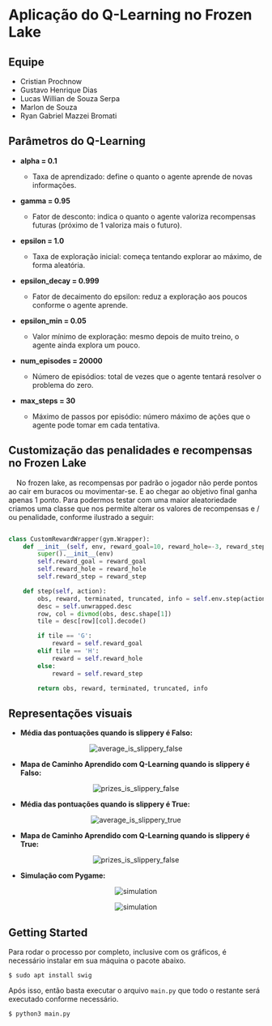 # Aplicação do Q-Learning no Frozen Lake

## Equipe

* Cristian Prochnow
* Gustavo Henrique Dias
* Lucas Willian de Souza Serpa
* Marlon de Souza
* Ryan Gabriel Mazzei Bromati

## Parâmetros do Q-Learning

- **alpha = 0.1**  
    - Taxa de aprendizado: define o quanto o agente aprende de novas informações.

- **gamma = 0.95**  
    - Fator de desconto: indica o quanto o agente valoriza recompensas futuras (próximo de 1 valoriza mais o futuro).

- **epsilon = 1.0**  
    - Taxa de exploração inicial: começa tentando explorar ao máximo, de forma aleatória.

- **epsilon_decay = 0.999**  
    - Fator de decaimento do epsilon: reduz a exploração aos poucos conforme o agente aprende.

- **epsilon_min = 0.05**  
    - Valor mínimo de exploração: mesmo depois de muito treino, o agente ainda explora um pouco.

- **num_episodes = 20000**  
    - Número de episódios: total de vezes que o agente tentará resolver o problema do zero.

- **max_steps = 30**  
    - Máximo de passos por episódio: número máximo de ações que o agente pode tomar em cada tentativa.


## Customização das penalidades e recompensas no Frozen Lake

&nbsp;&nbsp;&nbsp;&nbsp;No frozen lake, as recompensas por padrão o jogador não perde pontos ao cair em buracos ou movimentar-se. E ao chegar ao objetivo final ganha apenas 1 ponto. Para podermos testar com uma maior aleatoriedade criamos uma classe que nos permite alterar os valores de recompensas e / ou penalidade, conforme ilustrado a seguir:

```python

class CustomRewardWrapper(gym.Wrapper):
    def __init__(self, env, reward_goal=10, reward_hole=-3, reward_step=-0.50):
        super().__init__(env)
        self.reward_goal = reward_goal
        self.reward_hole = reward_hole
        self.reward_step = reward_step

    def step(self, action):
        obs, reward, terminated, truncated, info = self.env.step(action)
        desc = self.unwrapped.desc
        row, col = divmod(obs, desc.shape[1])
        tile = desc[row][col].decode()

        if tile == 'G':
            reward = self.reward_goal
        elif tile == 'H':
            reward = self.reward_hole
        else:
            reward = self.reward_step

        return obs, reward, terminated, truncated, info

```

## Representações visuais

- **Média das pontuações quando is slippery é Falso:**

<div align='center'>

![average_is_slippery_false](./images/average_is_slppery_false.png)

</div>


- **Mapa de Caminho Aprendido com Q-Learning quando is slippery é Falso:**

<div align='center'>

![prizes_is_slippery_false](./images/prizes_is_slippery_false.png)

</div>

- **Média das pontuações quando is slippery é True:**

<div align='center'>

![average_is_slippery_true](./images/average_is_slippery_true.png)

</div>

- **Mapa de Caminho Aprendido com Q-Learning quando is slippery é True:**

<div align='center'>

![prizes_is_slippery_false](./images/prizes_is_slippery_true.png)

</div>

- **Simulação com Pygame:**

<div align='center'>

![simulation](./images/in_pygame_sim.png)

</div>

<div align='center'>

![simulation](./images/in_pygame_demo.gif)

</div>

## Getting Started

Para rodar o processo por completo, inclusive com os gráficos, é necessário instalar em sua máquina o pacote abaixo.
```shell
$ sudo apt install swig
```

Após isso, então basta executar o arquivo `main.py` que todo o restante será executado conforme necessário.
```shell
$ python3 main.py
```
